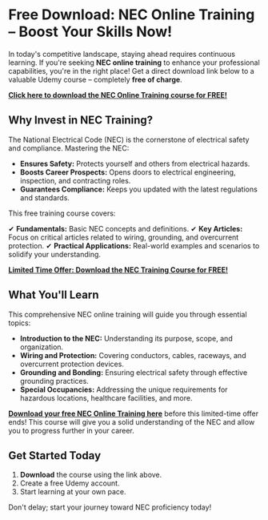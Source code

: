 # Free Download: NEC Online Training – Boost Your Skills Now!

In today's competitive landscape, staying ahead requires continuous learning. If you're seeking **NEC online training** to enhance your professional capabilities, you're in the right place! Get a direct download link below to a valuable Udemy course – completely **free of charge**.

[**Click here to download the NEC Online Training course for FREE!**](https://udemywork.com/nec-online-training)

## Why Invest in NEC Training?

The National Electrical Code (NEC) is the cornerstone of electrical safety and compliance. Mastering the NEC:

*   **Ensures Safety:** Protects yourself and others from electrical hazards.
*   **Boosts Career Prospects:** Opens doors to electrical engineering, inspection, and contracting roles.
*   **Guarantees Compliance:** Keeps you updated with the latest regulations and standards.

This free training course covers:

✔ **Fundamentals:** Basic NEC concepts and definitions.
✔ **Key Articles:** Focus on critical articles related to wiring, grounding, and overcurrent protection.
✔ **Practical Applications:** Real-world examples and scenarios to solidify your understanding.

[**Limited Time Offer: Download the NEC Training Course for FREE!**](https://udemywork.com/nec-online-training)

## What You'll Learn

This comprehensive NEC online training will guide you through essential topics:

*   **Introduction to the NEC:** Understanding its purpose, scope, and organization.
*   **Wiring and Protection:** Covering conductors, cables, raceways, and overcurrent protection devices.
*   **Grounding and Bonding:** Ensuring electrical safety through effective grounding practices.
*   **Special Occupancies:** Addressing the unique requirements for hazardous locations, healthcare facilities, and more.

**[Download your free NEC Online Training here](https://udemywork.com/nec-online-training)** before this limited-time offer ends! This course will give you a solid understanding of the NEC and allow you to progress further in your career.

## Get Started Today

1.  **Download** the course using the link above.
2.  Create a free Udemy account.
3.  Start learning at your own pace.

Don't delay; start your journey toward NEC proficiency today!
